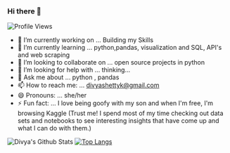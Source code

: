 ### Hi there 👋
![Profile Views](https://komarev.com/ghpvc/?username=divya-gh)

- 🔭 I’m currently working on ... Building my Skills 
- 🌱 I’m currently learning ... python,pandas, visualization and SQL, API's and web scraping
- 👯 I’m looking to collaborate on ... open source projects in python 
- 🤔 I’m looking for help with ... thinking...
- 💬 Ask me about ... python , pandas 
- 📫 How to reach me: ... divyashettyk@gmail.com
- 😄 Pronouns: ... she/her
- ⚡ Fun fact: ... I love being goofy with my son and when I'm free, I'm browsing Kaggle (Trust me! I spend most of my time checking out data sets and notebooks to see interesting insights that have come up and what I can do with them.)

![Divya's Github Stats](https://github-readme-stats.vercel.app/api?username=divya-gh&show_icons=true)
[![Top Langs](https://github-readme-stats.vercel.app/api/top-langs/?username=divya-gh&layout=compact)](https://github.com/divya-gh)
